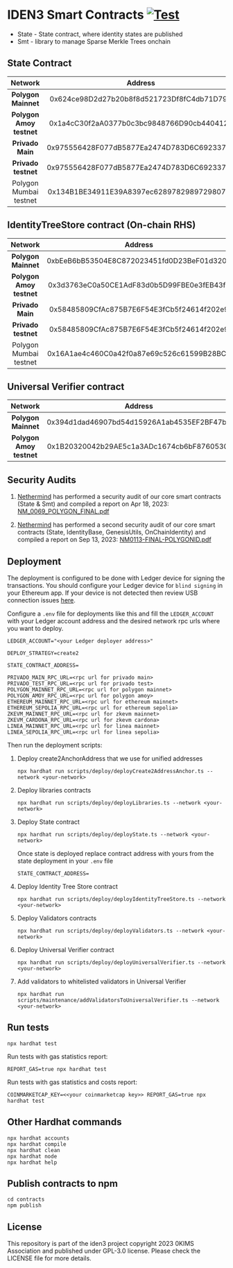 # IDEN3 Smart Contracts [![Test](https://github.com/iden3/contracts/workflows/Tests/badge.svg)](https://github.com/iden3/contracts/actions?query=workflow%3ATests)

- State - State contract, where identity states are published
- Smt - library to manage Sparse Merkle Trees onchain

## State Contract

|        Network             |     Address                                |
|:--------------------------:|:------------------------------------------:|
| **Polygon Mainnet**        | 0x624ce98D2d27b20b8f8d521723Df8fC4db71D79D |
| **Polygon Amoy testnet**   | 0x1a4cC30f2aA0377b0c3bc9848766D90cb4404124 |
| **Privado Main**           | 0x975556428F077dB5877Ea2474D783D6C69233742 |
| **Privado testnet**        | 0x975556428F077dB5877Ea2474D783D6C69233742 |
| Polygon Mumbai testnet     | 0x134B1BE34911E39A8397ec6289782989729807a4 |

## IdentityTreeStore contract (On-chain RHS)

|        Network             |     Address                                |
|:--------------------------:|:------------------------------------------:|
| **Polygon Mainnet**        | 0xbEeB6bB53504E8C872023451fd0D23BeF01d320B |
| **Polygon Amoy testnet**   | 0x3d3763eC0a50CE1AdF83d0b5D99FBE0e3fEB43fb |
| **Privado Main**           | 0x58485809CfAc875B7E6F54E3fCb5f24614f202e9 |
| **Privado testnet**        | 0x58485809CfAc875B7E6F54E3fCb5f24614f202e9 |
| Polygon Mumbai testnet     | 0x16A1ae4c460C0a42f0a87e69c526c61599B28BC9 |


## Universal Verifier contract

|        Network             |     Address                                |
|:--------------------------:|:------------------------------------------:|
| **Polygon Mainnet**        | 0x394d1dad46907bd54d15926A1ab4535EF2BF47b1 |
| **Polygon Amoy testnet**   | 0x1B20320042b29AE5c1a3ADc1674cb6bF8760530f |

## Security Audits

1. [Nethermind](https://nethermind.io/smart-contracts-audits/) has performed a security audit of our core smart contracts (State & Smt) and compiled a report on Apr 18, 2023: 
   [NM_0069_POLYGON_FINAL.pdf](https://iden3-circuits-bucket.s3.eu-west-1.amazonaws.com/audit_reports/NM_0069_POLYGON_FINAL.pdf)

2. [Nethermind](https://nethermind.io/smart-contracts-audits/) has performed a second security audit of our core smart contracts (State, IdentityBase, GenesisUtils, OnChainIdentity) and compiled a report on Sep 13, 2023:
   [NM0113-FINAL-POLYGONID.pdf](https://iden3-circuits-bucket.s3.eu-west-1.amazonaws.com/audit_reports/NM0113-FINAL-POLYGONID.pdf)

## Deployment

The deployment is configured to be done with Ledger device for signing the transactions.
You should configure your Ledger device for `blind signing` in your Ethereum app.
If your device is not detected then review USB connection issues [here](https://support.ledger.com/article/115005165269-zd).

Configure a `.env` file for deployments like this and fill the `LEDGER_ACCOUNT` with your Ledger account address and the desired network rpc urls where you want to deploy.
```
LEDGER_ACCOUNT="<your Ledger deployer address>"

DEPLOY_STRATEGY=create2

STATE_CONTRACT_ADDRESS=

PRIVADO_MAIN_RPC_URL=<rpc url for privado main>
PRIVADO_TEST_RPC_URL=<rpc url for privado test>
POLYGON_MAINNET_RPC_URL=<rpc url for polygon mainnet>
POLYGON_AMOY_RPC_URL=<rpc url for polygon amoy>
ETHEREUM_MAINNET_RPC_URL=<rpc url for ethereum mainnet>
ETHEREUM_SEPOLIA_RPC_URL=<rpc url for ethereum sepolia>
ZKEVM_MAINNET_RPC_URL=<rpc url for zkevm mainnet>
ZKEVM_CARDONA_RPC_URL=<rpc url for zkevm cardona>
LINEA_MAINNET_RPC_URL=<rpc url for linea mainnet>
LINEA_SEPOLIA_RPC_URL=<rpc url for linea sepolia>

```


Then run the deployment scripts:

1. Deploy create2AnchorAddress that we use for unified addresses
   ```shell
   npx hardhat run scripts/deploy/deployCreate2AddressAnchor.ts --network <your-network>
   ```
2. Deploy libraries contracts
   ```shell
   npx hardhat run scripts/deploy/deployLibraries.ts --network <your-network>
   ```
3. Deploy State contract
   ```shell
   npx hardhat run scripts/deploy/deployState.ts --network <your-network>
   ```
   Once state is deployed replace contract address with yours from the state deployment in your `.env` file
   ```
   STATE_CONTRACT_ADDRESS=
   ```

4. Deploy Identity Tree Store contract
   ```
   npx hardhat run scripts/deploy/deployIdentityTreeStore.ts --network <your-network>
   ```
5. Deploy Validators contracts
   ```
   npx hardhat run scripts/deploy/deployValidators.ts --network <your-network>
   ```
6. Deploy Universal Verifier contract
   ```
   npx hardhat run scripts/deploy/deployUniversalVerifier.ts --network <your-network>
   ```
7. Add validators to whitelisted validators in Universal Verifier
   ```
   npx hardhat run scripts/maintenance/addValidatorsToUniversalVerifier.ts --network <your-network>
   ```

## Run tests

```shell
npx hardhat test
```

Run tests with gas statistics report:

```shell
REPORT_GAS=true npx hardhat test 
```

Run tests with gas statistics and costs report:

```shell
COINMARKETCAP_KEY=<<your coinmarketcap key>> REPORT_GAS=true npx hardhat test 
```

## Other Hardhat commands

```shell
npx hardhat accounts
npx hardhat compile
npx hardhat clean
npx hardhat node
npx hardhat help
```

## Publish contracts to npm

```shell
cd contracts
npm publish
```

## License

This repository is part of the iden3 project copyright 2023 0KIMS Association and published under GPL-3.0 license. Please check the LICENSE file for more details.
